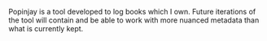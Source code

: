 Popinjay is a tool developed to log books which I own. Future iterations of the tool will contain and be able to work with more nuanced metadata than what is currently kept.
